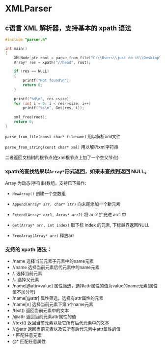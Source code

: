 # XMLParser

## c语言 XML 解析器，支持基本的 xpath 语法

```c
#include "parser.h"

int main()
{
    XMLNode_ptr root = parse_from_file("C:\\Users\\just do it\\Desktop\\test3.html");
    Array* res = xpath("//head", root);

    if (res == NULL)
    {
        printf("Not found\n");
        return 0;
    }
       
    printf("%d\n", res->size);
    for (int i = 0; i < res->size; i++)
        printf("%s\n", Get(res, i));
 
    xml_free(root);
    return 0;
}
``` 


`parse_from_file(const char* filename)` 用以解析xml文件 

`parse_from_string(const char* xml)` 用以解析xml字符串 

二者返回文档树的根节点(在xml根节点上加了一个空父节点)


### xpath的查找结果以`Array*`形式返回，如果未查找到返回 NULL。

Array 为动态(字符串)数组，支持已下操作:

- `NewArray()` 创建一个空数组

- `Append(Array* arr, char* str)`  向末尾添加一个新元素

- `Extend(Array* arr1, Array* arr2)` 将 arr2 扩充进 arr1 中

- `Get(Array* arr, int index)` 取下标 index 的元素, 下标越界返回NULL

- `FreeArray(Array* arr)` 释放arr

  

### 支持的 xpath 语法：

- /name 选择当前元素子元素中的name元素
- //name 选择当前元素后代元素中的name元素
- /. 选择当前元素
- /.. 选择父元素
- /name[@attr=value] 属性筛选，选择attr属性的值为value的name元素(属性值不加分号)
- /name[@attr] 属性筛选，选择有attr属性的元素
- /name[n] 选择当前元素下第n个name元素
- /text() 返回当前元素中的文本
- /@attr 返回当前元素attr属性的值
- //text() 返回当前元素以及它所有后代元素中的文本
- //@attr 返回当前元素以及它所有后代元素中attr属性的值
- `*` 匹配任意元素
- @* 匹配任意属性
